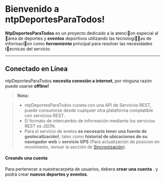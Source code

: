Bienvenido a ntpDeportesParaTodos!
==============================

**NtpDeportesParaTodos** es un proyecto dedicado a la atencion especial al área de deportes y <i class="icon-location">**eventos**</i>  deportivos utilizando las  tecnologías  de  informacion  como  <i class="icon-cog">**herramienta**</i>  principal  para  resolver  las  necesidades tecnicas del servicio. 


----------


Conectado en Línea
-------------

ntpDeportesParaTodos **necesita conexión a internet**, por ninguna razón puede usarse **offline!**

> **Nota:**

> - ntpDeportesParaTodos cuneta con una API de Servicios REST, puede consumirse desde cualquier otra plataforma complatible con servicios REST.
> - El formato de intercambio de información mediante los servicios REST es JSON.
> - Para el servicio de evetos  **es necesario tener una fuente de geolocalización!**, tales como **historial de ubicaciones de su navegador web** o **servicio GPS** (Para actualización de posicion en movimiento, revisar la sección de [<i class="icon-refresh"></i> Sincronización](#Sincronización)).

#### <i class="icon-user"></i> Creando una cuenta

Para pertenecer a nuestra<i class="icon-folder-open"></i>carpeta de usuarios, debera <i class="icon-user"></i>**crear una cuenta** . y podrá crear <i class="icon-file"></i> **nuevos deportes y eventos**.